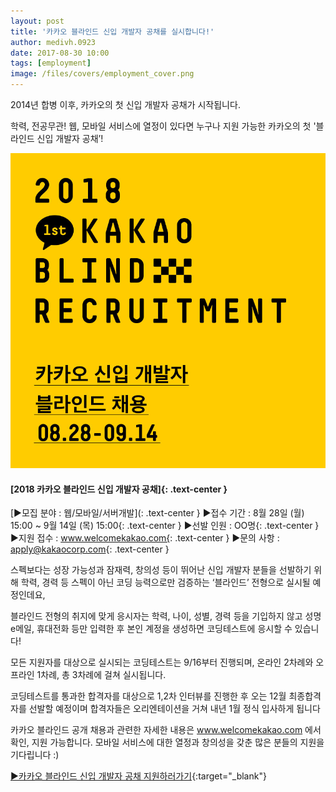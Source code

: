 ```yaml
---
layout: post
title: '카카오 블라인드 신입 개발자 공채를 실시합니다!'
author: medivh.0923
date: 2017-08-30 10:00
tags: [employment]
image: /files/covers/employment_cover.png
---
```


2014년 합병 이후, 카카오의 첫 신입 개발자 공채가 시작됩니다.

학력, 전공무관! 웹, 모바일 서비스에 열정이 있다면 누구나 지원 가능한 카카오의 첫 '블라인드 신입 개발자 공채’!

<img src="/files/employment.jpg" class="hcenter">

#### [2018 카카오 블라인드 신입 개발자 공채]{: .text-center }

[▶모집 분야 : 웹/모바일/서버개발](: .text-center }
▶접수 기간 : 8월 28일 (월) 15:00 ~ 9월 14일 (목) 15:00{: .text-center }
▶선발 인원 : OO명{: .text-center }
▶지원 접수 : www.welcomekakao.com{: .text-center }
▶문의 사항 : apply@kakaocorp.com{: .text-center }

스펙보다는 성장 가능성과 잠재력, 창의성 등이 뛰어난 신입 개발자 분들을 선발하기 위해 학력, 경력 등 스펙이 아닌 코딩 능력으로만 검증하는 ‘블라인드’ 전형으로 실시될 예정인데요,

블라인드 전형의 취지에 맞게 응시자는 학력, 나이, 성별, 경력 등을 기입하지 않고 성명 e메일, 휴대전화 등만 입력한 후 본인 계정을 생성하면 코딩테스트에 응시할 수 있습니다!

모든 지원자를 대상으로 실시되는 코딩테스트는 9/16부터 진행되며, 온라인 2차례와 오프라인 1차례, 총 3차례에 걸쳐 실시됩니다.

코딩테스트를 통과한 합격자를 대상으로 1,2차 인터뷰를 진행한 후 오는 12월 최종합격자를 선발할 예정이며 합격자들은 오리엔테이션을 거쳐 내년 1월 정식 입사하게 됩니다

카카오 블라인드 공개 채용과 관련한 자세한 내용은 www.welcomekakao.com 에서 확인, 지원 가능합니다. 모바일 서비스에 대한 열정과 창의성을 갖춘 많은 분들의 지원을 기다립니다 :)


[▶카카오 블라인드 신입 개발자 공채 지원하러가기](https://www.kakaocode.com/tryouts/1362/intro){:target="_blank"}

